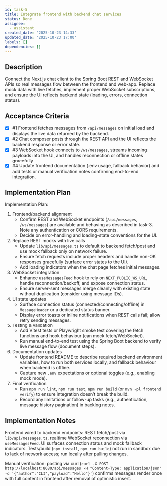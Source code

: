 ```yaml
---
id: task-5
title: Integrate frontend with backend chat services
status: Done
assignee:
  - assistant
created_date: '2025-10-23 14:33'
updated_date: '2025-10-23 17:00'
labels: []
dependencies: []
---
```


## Description

<!-- SECTION:DESCRIPTION:BEGIN -->
Connect the Next.js chat client to the Spring Boot REST and WebSocket APIs so real messages flow between the frontend and web-app. Replace mock data with live fetches, implement proper WebSocket subscriptions, and ensure the UI reflects backend state (loading, errors, connection status).
<!-- SECTION:DESCRIPTION:END -->

## Acceptance Criteria
<!-- AC:BEGIN -->
- [x] #1 Frontend fetches messages from `/api/messages` on initial load and displays the live data returned by the backend.
- [x] #2 Chat composer posts through the REST API and the UI reflects the backend response or error state.
- [x] #3 WebSocket hook connects to `/ws/messages`, streams incoming payloads into the UI, and handles reconnection or offline states gracefully.
- [x] #4 Update frontend documentation (.env usage, fallback behavior) and add tests or manual verification notes confirming end-to-end integration.
<!-- AC:END -->

## Implementation Plan

<!-- SECTION:PLAN:BEGIN -->
Implementation Plan:
1. Frontend/backend alignment
   - Confirm REST and WebSocket endpoints (`/api/messages`, `/ws/messages`) are available and behaving as described in task-3. Note any authentication or CORS requirements.
   - Decide on error-handling and loading-state conventions for the UI.
2. Replace REST mocks with live calls
   - Update `lib/api/messages.ts` to default to backend fetch/post and use mock fallback only on network failure.
   - Ensure fetch requests include proper headers and handle non-OK responses gracefully (surface error states to the UI).
   - Add loading indicators when the chat page fetches initial messages.
3. WebSocket integration
   - Enhance `useMessagesFeed` hook to rely on `NEXT_PUBLIC_WS_URL`, handle reconnection/backoff, and expose connection status.
   - Ensure server-sent messages merge cleanly with existing state without duplication (consider using message IDs).
4. UI state updates
   - Surface connection status (connected/connecting/offline) in `MessageHeader` or a dedicated status banner.
   - Display error toasts or inline notifications when REST calls fail; allow retry sending messages.
5. Testing & validation
   - Add Vitest tests or Playwright smoke test covering the fetch functions and hook behaviour (can mock fetch/WebSocket).
   - Run manual end-to-end test using the Spring Boot backend to verify live message flow (document steps).
6. Documentation updates
   - Update frontend README to describe required backend environment variables, how to run both services locally, and fallback behaviour when backend is offline.
   - Capture new `.env` expectations or optional toggles (e.g., enabling mock mode).
7. Final verification
   - Run `npm run lint`, `npm run test`, `npm run build` (or `mvn -pl frontend verify`) to ensure integration doesn’t break the build.
   - Record any limitations or follow-up tasks (e.g., authentication, message history pagination) in backlog notes.
<!-- SECTION:PLAN:END -->

## Implementation Notes

<!-- SECTION:NOTES:BEGIN -->
Frontend wired to backend endpoints: REST fetch/post via `lib/api/messages.ts`, realtime WebSocket reconnection via `useMessagesFeed`. UI surfaces connection status and mock fallback indicators. Tests/build (`npm install`, `npm run build`) not run in sandbox due to lack of network access; run locally after pulling changes.

Manual verification: posting via curl (`curl -X POST http://localhost:8080/api/messages -H "Content-Type: application/json" -d '{"author":"CLI","payload":"Hello"}'`) confirms messages render once with full content in frontend after removal of optimistic insert.
<!-- SECTION:NOTES:END -->
